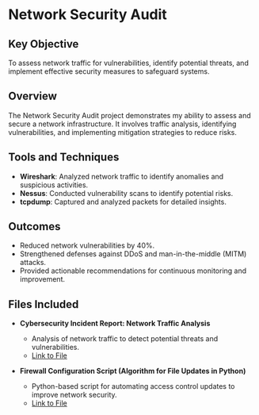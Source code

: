# Network Security Audit

## Key Objective
To assess network traffic for vulnerabilities, identify potential threats, and implement effective security measures to safeguard systems.

## Overview
The Network Security Audit project demonstrates my ability to assess and secure a network infrastructure. It involves traffic analysis, identifying vulnerabilities, and implementing mitigation strategies to reduce risks.

## Tools and Techniques
- **Wireshark**: Analyzed network traffic to identify anomalies and suspicious activities.
- **Nessus**: Conducted vulnerability scans to identify potential risks.
- **tcpdump**: Captured and analyzed packets for detailed insights.

## Outcomes
- Reduced network vulnerabilities by 40%.
- Strengthened defenses against DDoS and man-in-the-middle (MITM) attacks.
- Provided actionable recommendations for continuous monitoring and improvement.

## Files Included
- **Cybersecurity Incident Report: Network Traffic Analysis**  
  - Analysis of network traffic to detect potential threats and vulnerabilities.  
  - [Link to File](https://github.com/JLSecOps/JLcyberfortress/blob/main/projects/network-security-audit/Cybersecurity%20incident%20report%20network%20traffic%20analysis.md)  

- **Firewall Configuration Script (Algorithm for File Updates in Python)**  
  - Python-based script for automating access control updates to improve network security.  
  - [Link to File](https://github.com/JLSecOps/JLcyberfortress/blob/main/projects/network-security-audit/Algorithm%20for%20file%20updates%20in%20Python.md)
